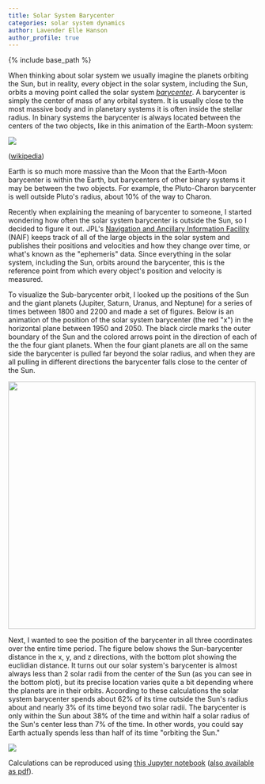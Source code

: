 ```yaml
---
title: Solar System Barycenter
categories: solar system dynamics
author: Lavender Elle Hanson
author_profile: true
---
```


{% include base_path %}

When thinking about solar system we usually imagine the planets orbiting the Sun, but in reality,
every object in the solar system, including the Sun, orbits a moving point called the solar system
[*barycenter*](https://en.wikipedia.org/wiki/Barycenter_(astronomy)).
A barycenter is simply the center of mass of any orbital system.
It is usually close to the most massive body and in planetary systems it is often inside the stellar radius.
In binary systems the barycenter is always located between the centers of the two objects, like in this 
animation of the Earth-Moon system:

<img src="https://upload.wikimedia.org/wikipedia/commons/5/59/Orbit3.gif">

([wikipedia](https://en.wikipedia.org/wiki/Barycenter_(astronomy)#/media/File:Orbit3.gif))

Earth is so much more massive than the Moon that the Earth-Moon barycenter is within the Earth, but 
barycenters of other binary systems it may be between the two objects. For example, the Pluto-Charon
barycenter is well outside Pluto's radius, about 10% of the way to Charon.

Recently when explaining the meaning of barycenter to someone, I started wondering how often the solar system barycenter is outside the Sun, so I decided to figure it out.
JPL's [Navigation and Ancillary Information Facility](https://naif.jpl.nasa.gov/naif/) (NAIF) keeps track of all of the large objects in the solar system and publishes their positions and velocities and how they change over time, or what's known as the "ephemeris" data.
Since everything in the solar system, including the Sun, orbits around the barycenter, this is the reference point from which every object's position and velocity is measured.

To visualize the Sub-barycenter orbit, I looked up the positions of the Sun and the giant planets (Jupiter, Saturn, Uranus, and Neptune) for a series of times between 1800 and 2200 and made a set of figures.
Below is an animation of the position of the solar system barycenter (the red "x") in the horizontal plane between 1950 and 2050.
The black circle marks the outer boundary of the Sun and the colored arrows point in the direction of 
each of the the four giant planets.
When the four giant planets are all on the same side the barycenter is pulled far beyond the solar radius,
and when they are all pulling in different directions the barycenter falls close to the center of the Sun.

<a href="https://ellequelle.github.io/images/barycenter.html"><img src="https://ellequelle.github.io/images/barycenter.gif" style="width:500px;"></a>

Next, I wanted to see the position of the barycenter in all three coordinates over the entire time period.
The figure below shows the Sun-barycenter distance in the x, y, and z directions, with the bottom plot showing the euclidian distance.
It turns out our solar system's barycenter is almost always less than 2 solar radii from the center of the Sun (as you can see in the bottom plot), but its precise location varies quite a bit depending where the planets are in their orbits.
According to these calculations the solar system barycenter spends about 62% of its time outside the Sun's radius about and nearly 3% of its time beyond two solar radii.
The barycenter is only within the Sun about 38% of the time and within half a solar radius of the Sun's center less than 7% of the time.
In other words, you could say Earth actually spends less than half of its time "orbiting the Sun."

<img src="https://ellequelle.github.io/images/barycenter-400.png">

Calculations can be reproduced using <a href="/files/ss_barycenter.ipynb">this Jupyter notebook</a> (<a href="/files/ss_barycenter.pdf">also available as pdf</a>).
